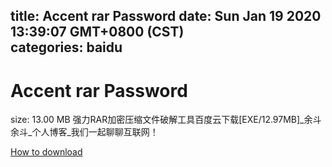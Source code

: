 
title: Accent rar Password
date: Sun Jan 19 2020 13:39:07 GMT+0800 (CST)    
categories: baidu
---

# Accent rar Password
size: 13.00 MB
 强力RAR加密压缩文件破解工具百度云下载[EXE/12.97MB]_余斗余斗_个人博客_我们一起聊聊互联网！
 

[How to download](https://bpcam.bemobtrk.com/go/2ceec3aa-1ca2-46d6-b9ff-aaa5c184517c?jno=2034)